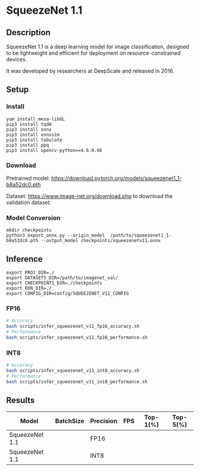 # SqueezeNet 1.1

## Description
SqueezeNet 1.1 is a deep learning model for image classification, designed to be lightweight and efficient for deployment on resource-constrained devices. 

It was developed by researchers at DeepScale and released in 2016.
## Setup

### Install 
```
yum install mesa-libGL
pip3 install tqdm
pip3 install onnx
pip3 install onnxsim
pip3 install tabulate
pip3 install ppq
pip3 install opencv-python==4.6.0.66
```
### Download 
Pretrained model: https://download.pytorch.org/models/squeezenet1_1-b8a52dc0.pth

Dataset: https://www.image-net.org/download.php to download the validation dataset.

### Model Conversion 
```
mkdir checkpoints 
python3 export_onnx.py --origin_model  /path/to/squeezenet1_1-b8a52dc0.pth --output_model checkpoints/squeezenetv11.onnx
```

## Inference
```
export PROJ_DIR=./
export DATASETS_DIR=/path/to/imagenet_val/
export CHECKPOINTS_DIR=./checkpoints
export RUN_DIR=./
export CONFIG_DIR=config/SQUEEZENET_V11_CONFIG

```
### FP16

```bash
# Accuracy
bash scripts/infer_squeezenet_v11_fp16_accuracy.sh
# Performance
bash scripts/infer_squeezenet_v11_fp16_performance.sh
```

### INT8

```bash
# Accuracy
bash scripts/infer_squeezenet_v11_int8_accuracy.sh
# Performance
bash scripts/infer_squeezenet_v11_int8_performance.sh
```

## Results 
Model          |BatchSize  |Precision |FPS      |Top-1(%)  |Top-5(%)
---------------|-----------|----------|---------|----------|--------
SqueezeNet 1.1 |           |   FP16   |         |          |      
SqueezeNet 1.1 |           |   INT8   |         |          |      

